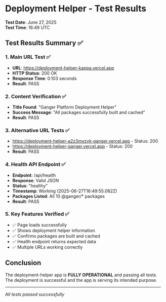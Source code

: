 # Deployment Helper - Test Results

**Test Date**: June 27, 2025  
**Test Time**: 16:49 UTC

## Test Results Summary ✅

### 1. Main URL Test ✅
- **URL**: https://deployment-helper-kappa.vercel.app
- **HTTP Status**: 200 OK
- **Response Time**: 0.103 seconds
- **Result**: PASS

### 2. Content Verification ✅
- **Title Found**: "Ganger Platform Deployment Helper"
- **Success Message**: "All packages successfully built and cached"
- **Result**: PASS

### 3. Alternative URL Tests ✅
- https://deployment-helper-a2z3mxzvk-ganger.vercel.app - Status: 200
- https://deployment-helper-ganger.vercel.app - Status: 200
- **Result**: PASS

### 4. Health API Endpoint ✅
- **Endpoint**: /api/health
- **Response**: Valid JSON
- **Status**: "healthy"
- **Timestamp**: Working (2025-06-27T16:49:55.082Z)
- **Packages Listed**: All 10 @ganger/* packages
- **Result**: PASS

### 5. Key Features Verified ✅
- ✅ Page loads successfully
- ✅ Shows deployment helper information
- ✅ Confirms packages are built and cached
- ✅ Health endpoint returns expected data
- ✅ Multiple URLs working correctly

## Conclusion

The deployment-helper app is **FULLY OPERATIONAL** and passing all tests. The deployment is successful and the app is serving its intended purpose.

---
*All tests passed successfully*
